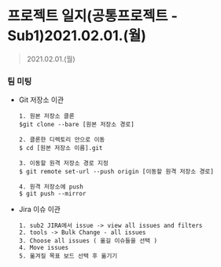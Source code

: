 # 프로젝트 일지(공통프로젝트 - Sub1)2021.02.01.(월)

> 2021.02.01.(월)

### 팀 미팅

* Git 저장소 이관

  ```text
  1. 원본 저장소 클론
  $git clone --bare [원본 저장소 경로]
  
  2. 클론한 디렉토리 안으로 이동
  $ cd [원본 저장소 이름].git
  
  3. 이동할 원격 저장소 경로 지정
  $ git remote set-url --push origin [이동할 원격 저장소 경로]
  
  4. 원격 저장소에 push
  $ git push --mirror
  
  ```

  

* Jira  이슈 이관

  ```
  1. sub2 JIRA에서 issue -> view all issues and filters
  2. tools -> Bulk Change - all issues
  3. Choose all issues ( 옮길 이슈들을 선택 )
  4. Move issues
  5. 옮겨질 목표 보드 선택 후 옮기기
  ```

  



